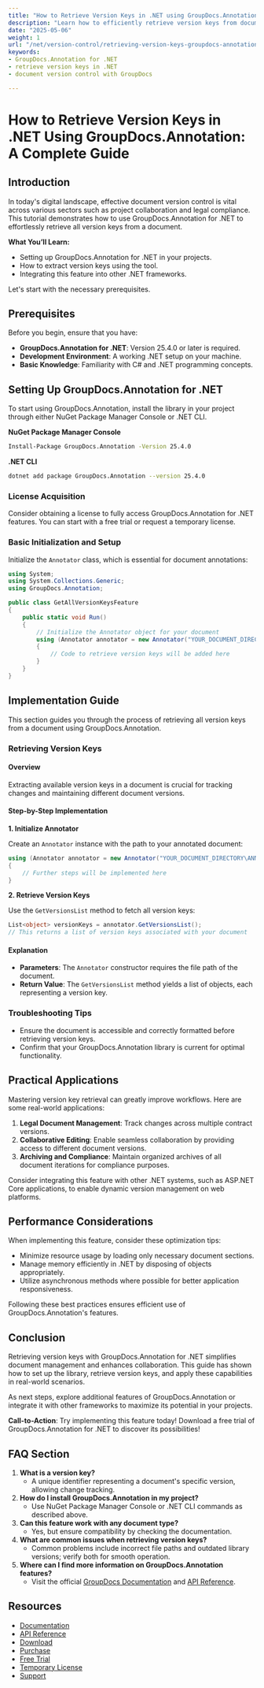 ```yaml
---
title: "How to Retrieve Version Keys in .NET using GroupDocs.Annotation&#58; A Complete Guide"
description: "Learn how to efficiently retrieve version keys from documents using GroupDocs.Annotation for .NET. Enhance document management and collaboration with this step-by-step guide."
date: "2025-05-06"
weight: 1
url: "/net/version-control/retrieving-version-keys-groupdocs-annotation-dotnet/"
keywords:
- GroupDocs.Annotation for .NET
- retrieve version keys in .NET
- document version control with GroupDocs

---
```



# How to Retrieve Version Keys in .NET Using GroupDocs.Annotation: A Complete Guide

## Introduction

In today's digital landscape, effective document version control is vital across various sectors such as project collaboration and legal compliance. This tutorial demonstrates how to use GroupDocs.Annotation for .NET to effortlessly retrieve all version keys from a document.

**What You’ll Learn:**
- Setting up GroupDocs.Annotation for .NET in your projects.
- How to extract version keys using the tool.
- Integrating this feature into other .NET frameworks.

Let's start with the necessary prerequisites.

## Prerequisites

Before you begin, ensure that you have:
- **GroupDocs.Annotation for .NET**: Version 25.4.0 or later is required.
- **Development Environment**: A working .NET setup on your machine.
- **Basic Knowledge**: Familiarity with C# and .NET programming concepts.

## Setting Up GroupDocs.Annotation for .NET

To start using GroupDocs.Annotation, install the library in your project through either NuGet Package Manager Console or .NET CLI.

**NuGet Package Manager Console**
```bash
Install-Package GroupDocs.Annotation -Version 25.4.0
```

**.NET CLI**
```bash
dotnet add package GroupDocs.Annotation --version 25.4.0
```

### License Acquisition

Consider obtaining a license to fully access GroupDocs.Annotation for .NET features. You can start with a free trial or request a temporary license.

### Basic Initialization and Setup

Initialize the `Annotator` class, which is essential for document annotations:

```csharp
using System;
using System.Collections.Generic;
using GroupDocs.Annotation;

public class GetAllVersionKeysFeature
{
    public static void Run()
    {
        // Initialize the Annotator object for your document
        using (Annotator annotator = new Annotator("YOUR_DOCUMENT_DIRECTORY\ANNOTATED_WITH_VERSIONS"))
        {
            // Code to retrieve version keys will be added here
        }
    }
}
```

## Implementation Guide

This section guides you through the process of retrieving all version keys from a document using GroupDocs.Annotation.

### Retrieving Version Keys

#### Overview

Extracting available version keys in a document is crucial for tracking changes and maintaining different document versions.

#### Step-by-Step Implementation

**1. Initialize Annotator**

Create an `Annotator` instance with the path to your annotated document:

```csharp
using (Annotator annotator = new Annotator("YOUR_DOCUMENT_DIRECTORY\ANNOTATED_WITH_VERSIONS"))
{
    // Further steps will be implemented here
}
```

**2. Retrieve Version Keys**

Use the `GetVersionsList` method to fetch all version keys:

```csharp
List<object> versionKeys = annotator.GetVersionsList();
// This returns a list of version keys associated with your document
```

#### Explanation
- **Parameters**: The `Annotator` constructor requires the file path of the document.
- **Return Value**: The `GetVersionsList` method yields a list of objects, each representing a version key.

### Troubleshooting Tips

- Ensure the document is accessible and correctly formatted before retrieving version keys.
- Confirm that your GroupDocs.Annotation library is current for optimal functionality.

## Practical Applications

Mastering version key retrieval can greatly improve workflows. Here are some real-world applications:

1. **Legal Document Management**: Track changes across multiple contract versions.
2. **Collaborative Editing**: Enable seamless collaboration by providing access to different document versions.
3. **Archiving and Compliance**: Maintain organized archives of all document iterations for compliance purposes.

Consider integrating this feature with other .NET systems, such as ASP.NET Core applications, to enable dynamic version management on web platforms.

## Performance Considerations

When implementing this feature, consider these optimization tips:

- Minimize resource usage by loading only necessary document sections.
- Manage memory efficiently in .NET by disposing of objects appropriately.
- Utilize asynchronous methods where possible for better application responsiveness.

Following these best practices ensures efficient use of GroupDocs.Annotation's features.

## Conclusion

Retrieving version keys with GroupDocs.Annotation for .NET simplifies document management and enhances collaboration. This guide has shown how to set up the library, retrieve version keys, and apply these capabilities in real-world scenarios.

As next steps, explore additional features of GroupDocs.Annotation or integrate it with other frameworks to maximize its potential in your projects.

**Call-to-Action**: Try implementing this feature today! Download a free trial of GroupDocs.Annotation for .NET to discover its possibilities!

## FAQ Section

1. **What is a version key?**
   - A unique identifier representing a document's specific version, allowing change tracking.
2. **How do I install GroupDocs.Annotation in my project?**
   - Use NuGet Package Manager Console or .NET CLI commands as described above.
3. **Can this feature work with any document type?**
   - Yes, but ensure compatibility by checking the documentation.
4. **What are common issues when retrieving version keys?**
   - Common problems include incorrect file paths and outdated library versions; verify both for smooth operation.
5. **Where can I find more information on GroupDocs.Annotation features?**
   - Visit the official [GroupDocs Documentation](https://docs.groupdocs.com/annotation/net/) and [API Reference](https://reference.groupdocs.com/annotation/net/).

## Resources
- [Documentation](https://docs.groupdocs.com/annotation/net/)
- [API Reference](https://reference.groupdocs.com/annotation/net/)
- [Download](https://releases.groupdocs.com/annotation/net/)
- [Purchase](https://purchase.groupdocs.com/buy)
- [Free Trial](https://releases.groupdocs.com/annotation/net/)
- [Temporary License](https://purchase.groupdocs.com/temporary-license/)
- [Support](https://forum.groupdocs.com/c/annotation/)
